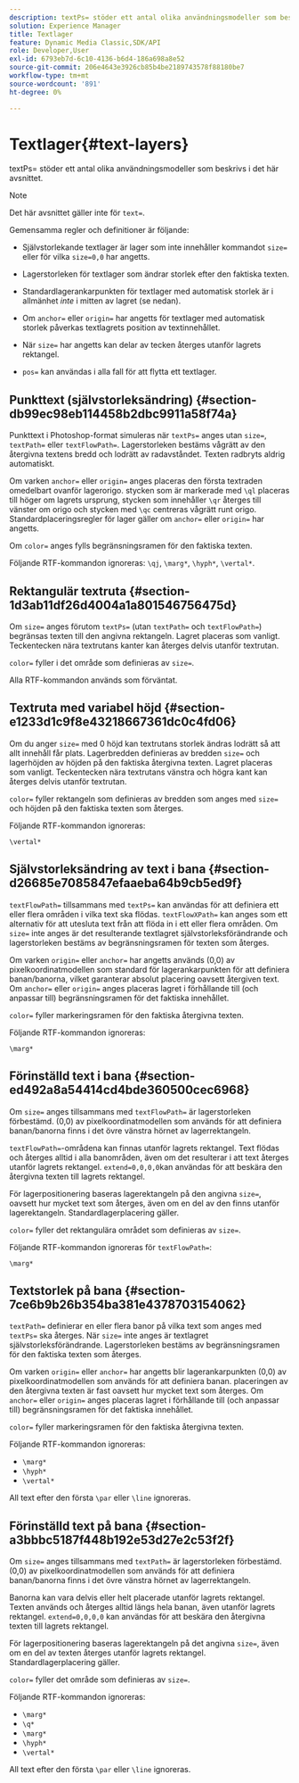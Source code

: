 ```yaml
---
description: textPs= stöder ett antal olika användningsmodeller som beskrivs i det här avsnittet.
solution: Experience Manager
title: Textlager
feature: Dynamic Media Classic,SDK/API
role: Developer,User
exl-id: 6793eb7d-6c10-4136-b6d4-186a698a8e52
source-git-commit: 206e4643e3926cb85b4be2189743578f88180be7
workflow-type: tm+mt
source-wordcount: '891'
ht-degree: 0%

---
```


# Textlager{#text-layers}

textPs= stöder ett antal olika användningsmodeller som beskrivs i det här avsnittet.

>[!NOTE]
>
>Det här avsnittet gäller inte för `text=`.

Gemensamma regler och definitioner är följande:

* Självstorlekande textlager är lager som inte innehåller kommandot `size=` eller för vilka `size=0,0` har angetts.

* Lagerstorleken för textlager som ändrar storlek efter den faktiska texten.
* Standardlagerankarpunkten för textlager med automatisk storlek är i allmänhet *inte* i mitten av lagret (se nedan).
* Om `anchor=` eller `origin=` har angetts för textlager med automatisk storlek påverkas textlagrets position av textinnehållet.

* När `size=` har angetts kan delar av tecken återges utanför lagrets rektangel.
* `pos=` kan användas i alla fall för att flytta ett textlager.

## Punkttext (självstorleksändring) {#section-db99ec98eb114458b2dbc9911a58f74a}

Punkttext i Photoshop-format simuleras när `textPs=` anges utan `size=`, `textPath=` eller `textFlowPath=`. Lagerstorleken bestäms vågrätt av den återgivna textens bredd och lodrätt av radavståndet. Texten radbryts aldrig automatiskt.

Om varken `anchor=` eller `origin=` anges placeras den första textraden omedelbart ovanför lagerorigo. stycken som är markerade med `\ql` placeras till höger om lagrets ursprung, stycken som innehåller `\qr` återges till vänster om origo och stycken med `\qc` centreras vågrätt runt origo. Standardplaceringsregler för lager gäller om `anchor=` eller `origin=` har angetts.

Om `color=` anges fylls begränsningsramen för den faktiska texten.

Följande RTF-kommandon ignoreras: `\qj`, `\marg*`, `\hyph*`, `\vertal*`.

## Rektangulär textruta {#section-1d3ab11df26d4004a1a801546756475d}

Om `size=` anges förutom `textPs=` (utan `textPath=` och `textFlowPath=`) begränsas texten till den angivna rektangeln. Lagret placeras som vanligt. Teckentecken nära textrutans kanter kan återges delvis utanför textrutan.

`color=` fyller i det område som definieras av  `size=`.

Alla RTF-kommandon används som förväntat.

## Textruta med variabel höjd {#section-e1233d1c9f8e43218667361dc0c4fd06}

Om du anger `size=` med 0 höjd kan textrutans storlek ändras lodrätt så att allt innehåll får plats. Lagerbredden definieras av bredden `size=` och lagerhöjden av höjden på den faktiska återgivna texten. Lagret placeras som vanligt. Teckentecken nära textrutans vänstra och högra kant kan återges delvis utanför textrutan.

`color=` fyller rektangeln som definieras av bredden som anges med  `size=` och höjden på den faktiska texten som återges.

Följande RTF-kommandon ignoreras:

`\vertal*`

## Självstorleksändring av text i bana {#section-d26685e7085847efaaeba64b9cb5ed9f}

`textFlowPath=` tillsammans med  `textPs=` kan användas för att definiera ett eller flera områden i vilka text ska flödas. `textFlowXPath=` kan anges som ett alternativ för att utesluta text från att flöda in i ett eller flera områden. Om `size=` inte anges är det resulterande textlagret självstorleksförändrande och lagerstorleken bestäms av begränsningsramen för texten som återges.

Om varken `origin=` eller `anchor=` har angetts används (0,0) av pixelkoordinatmodellen som standard för lagerankarpunkten för att definiera banan/banorna, vilket garanterar absolut placering oavsett återgiven text. Om `anchor=` eller `origin=` anges placeras lagret i förhållande till (och anpassar till) begränsningsramen för det faktiska innehållet.

`color=` fyller markeringsramen för den faktiska återgivna texten.

Följande RTF-kommandon ignoreras:

`\marg*`

## Förinställd text i bana {#section-ed492a8a54414cd4bde360500cec6968}

Om `size=` anges tillsammans med `textFlowPath=` är lagerstorleken förbestämd. (0,0) av pixelkoordinatmodellen som används för att definiera banan/banorna finns i det övre vänstra hörnet av lagerrektangeln.

`textFlowPath=`-områdena kan finnas utanför lagrets rektangel. Text flödas och återges alltid i alla banområden, även om det resulterar i att text återges utanför lagrets rektangel. `extend=0,0,0,0`kan användas för att beskära den återgivna texten till lagrets rektangel.

För lagerpositionering baseras lagerektangeln på den angivna `size=`, oavsett hur mycket text som återges, även om en del av den finns utanför lagerektangeln. Standardlagerplacering gäller.

`color=` fyller det rektangulära området som definieras av  `size=`.

Följande RTF-kommandon ignoreras för `textFlowPath=`:

`\marg*`

## Textstorlek på bana {#section-7ce6b9b26b354ba381e4378703154062}

`textPath=` definierar en eller flera banor på vilka text som anges med  `textPs=` ska återges. När `size=` inte anges är textlagret självstorleksförändrande. Lagerstorleken bestäms av begränsningsramen för den faktiska texten som återges.

Om varken `origin=` eller `anchor=` har angetts blir lagerankarpunkten (0,0) av pixelkoordinatmodellen som används för att definiera banan. placeringen av den återgivna texten är fast oavsett hur mycket text som återges. Om `anchor=` eller `origin=` anges placeras lagret i förhållande till (och anpassar till) begränsningsramen för det faktiska innehållet.

`color=` fyller markeringsramen för den faktiska återgivna texten.

Följande RTF-kommandon ignoreras:

* `\marg*`
* `\hyph*`
* `\vertal*`

All text efter den första `\par` eller `\line` ignoreras.

## Förinställd text på bana {#section-a3bbbc5187f448b192e53d27e2c53f2f}

Om `size=` anges tillsammans med `textPath=` är lagerstorleken förbestämd. (0,0) av pixelkoordinatmodellen som används för att definiera banan/banorna finns i det övre vänstra hörnet av lagerrektangeln.

Banorna kan vara delvis eller helt placerade utanför lagrets rektangel. Texten används och återges alltid längs hela banan, även utanför lagrets rektangel. `extend=0,0,0,0` kan användas för att beskära den återgivna texten till lagrets rektangel.

För lagerpositionering baseras lagerektangeln på det angivna `size=`, även om en del av texten återges utanför lagrets rektangel. Standardlagerplacering gäller.

`color=` fyller det område som definieras av  `size=`.

Följande RTF-kommandon ignoreras:

* `\marg*`
* `\q*`
* `\marg*`
* `\hyph*`
* `\vertal*`

All text efter den första `\par` eller `\line` ignoreras.

